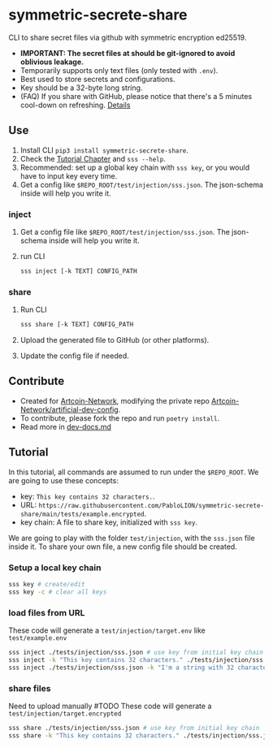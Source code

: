 # symmetric-secrete-share

CLI to share secret files via github with symmetric encryption ed25519.

- **IMPORTANT: The secret files at should be git-ignored to avoid oblivious leakage.**
- Temporarily supports only text files (only tested with `.env`).
- Best used to store secrets and configurations.
- Key should be a 32-byte long string.
- (FAQ) If you share with GitHub, please notice that there's a 5 minutes cool-down on refreshing. [Details](https://stackoverflow.com/questions/46551413/github-not-update-raw-after-commit)

## Use

1. Install CLI `pip3 install symmetric-secrete-share`.
2. Check the [Tutorial Chapter](#Tutorial) and `sss --help`.
3. Recommended: set up a global key chain with `sss key`, or you would have to input key every time.
4. Get a config like `$REPO_ROOT/test/injection/sss.json`. The json-schema inside will help you write it.

### inject

1. Get a config file like `$REPO_ROOT/test/injection/sss.json`. The json-schema inside will help you write it.
2. run CLI

   ```bash
   sss inject [-k TEXT] CONFIG_PATH
   ```

### share

1. Run CLI

   ```bash
   sss share [-k TEXT] CONFIG_PATH
   ```

2. Upload the generated file to GitHub (or other platforms).
3. Update the config file if needed.

## Contribute

- Created for [Artcoin-Network](https://github.com/Artcoin-Network/), modifying the private repo [Artcoin-Network/artificial-dev-config](https://github.com/Artcoin-Network/artificial-dev-config).
- To contribute, please fork the repo and run `poetry install`.
- Read more in [dev-docs.md](./docs/dev-docs.md)

## Tutorial

In this tutorial, all commands are assumed to run under the `$REPO_ROOT`. We are going to use these concepts:

- key: `This key contains 32 characters.`.
- URL: `https://raw.githubusercontent.com/PabloLION/symmetric-secrete-share/main/tests/example.encrypted`.
- key chain: A file to share key, initialized with `sss key`.

We are going to play with the folder `test/injection`, with the `sss.json` file inside it. To share your own file, a new config file should be created.

### Setup a local key chain

```bash
sss key # create/edit
sss key -c # clear all keys
```

### load files from URL

These code will generate a `test/injection/target.env` like `test/example.env`

```bash
sss inject ./tests/injection/sss.json # use key from initial key chain
sss inject -k "This key contains 32 characters." ./tests/injection/sss.json
sss inject ./tests/injection/sss.json -k "I'm a string with 32 characters." # fail
```

### share files

Need to upload manually #TODO
These code will generate a `test/injection/target.encrypted`

```bash
sss share ./tests/injection/sss.json # use key from initial key chain
sss share -k "This key contains 32 characters." ./tests/injection/sss.json
```
